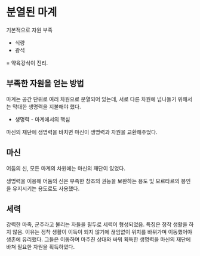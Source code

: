 # 분열된 마계

기본적으로 자원 부족

- 식량
- 광석

= 약육강식이 진리.

## 부족한 자원을 얻는 방법

마계는 공간 단위로 여러 차원으로 분열되어 있는데, 서로 다른 차원에 넘나들기 위해서는 막대한 생명력을 지불해야 했다.

- 생명력 - 마계에서의 핵심

마신의 재단에 생명력을 바치면 마신이 생명력과 자원을 교환해주었다.

## 마신

어둠의 신, 모든 마계의 차원에는 마신의 재단이 있었다.

생명력을 이용해 어둠의 신은 부족한 창조의 권능을 보완하는 용도 및 모르타르의 봉인을 유지시키는 용도로도 사용했다.

## 세력

강력한 마족, 군주라고 불리는 자들을 필두로 세력이 형성되었음.
특징은 정착 생활을 하지 않음.
이유는 정착 생활이 이득이 되지 않기에 끊임없이 위치를 바꿔가며 이동했어야 생존에 유리했다.
그들은 이동하며 마주친 상대와 싸워 획득한 생명력을 마신의 재단에 바쳐 필요한 자원을 획득하였다.
